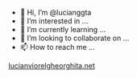 - 👋 Hi, I’m @lucianggta
- 👀 I’m interested in ... 
- 🌱 I’m currently learning ...
- 💞️ I’m looking to collaborate on ...
- 📫 How to reach me ...

[lucianviorelgheorghita.net](http://lucianviorelgheorghita.net/)
<!---
lucianggta/lucianggta is a ✨ special ✨ repository because its `README.md` (this file) appears on your GitHub profile.
You can click the Preview link to take a look at your changes.
--->

